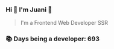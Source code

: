 ### Hi 👋 I&#39;m Juani 🦁

> I&#39;m a Frontend Web Developer SSR

### 📚 Days being a developer: 693
